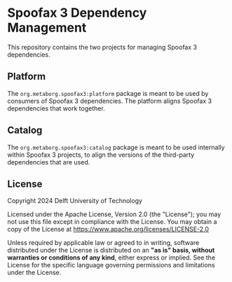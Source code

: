 # Spoofax 3 Dependency Management
This repository contains the two projects for managing Spoofax 3 dependencies.


## Platform
The `org.metaborg.spoofax3:platform` package is meant to be used by consumers of Spoofax 3 dependencies. The platform aligns Spoofax 3 dependencies that work together.


## Catalog
The `org.metaborg.spoofax3:catalog` package is meant to be used internally within Spoofax 3 projects, to align the versions of the third-party dependencies that are used.


## License
Copyright 2024 Delft University of Technology

Licensed under the Apache License, Version 2.0 (the "License"); you may not use this file except in compliance with the License. You may obtain a copy of the License at <https://www.apache.org/licenses/LICENSE-2.0>

Unless required by applicable law or agreed to in writing, software distributed under the License is distributed on an **"as is" basis, without warranties or conditions of any kind**, either express or implied. See the License for the specific language governing permissions and limitations under the License.
